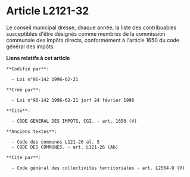 # Article L2121-32

Le conseil municipal dresse, chaque année, la liste des contribuables susceptibles d'être désignés comme membres de la
commission communale des impôts directs, conformément à l'article 1650 du code général des impôts.

**Liens relatifs à cet article**

	**Codifié par**:

	  - Loi n°96-142 1996-02-21

	**Créé par**:

	  - Loi n°96-142 1996-02-21 jorf 24 février 1996

	**Cite**:

	  - CODE GENERAL DES IMPOTS, CGI. - art. 1650 (V)

	**Anciens textes**:

	  - Code des communes L121-26 al. 5
	  - CODE DES COMMUNES. - art. L121-26 (Ab)

	**Cité par**:

	  - Code général des collectivités territoriales - art. L2564-9 (V)
